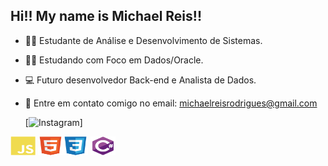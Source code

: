 ##  Hi!! My name is Michael Reis!!
- 👨‍💻 Estudante de Análise e Desenvolvimento de Sistemas.
- 👨‍💻 Estudando com Foco em Dados/Oracle.
- 💻 Futuro desenvolvedor Back-end e Analista de Dados.
- 📩 Entre em contato comigo no email: michaelreisrodrigues@gmail.com


  [![Instagram]()]


 <img align="center" alt="Rafa-Js" height="30" width="40" src="https://raw.githubusercontent.com/devicons/devicon/master/icons/javascript/javascript-plain.svg"> <img align="center" alt="Rafa-HTML" height="30" width="40" src="https://raw.githubusercontent.com/devicons/devicon/master/icons/html5/html5-original.svg"><img align="center" alt="Rafa-CSS" height="30" width="40" src="https://raw.githubusercontent.com/devicons/devicon/master/icons/css3/css3-original.svg"> <img align="center" alt="Rafa-Csharp" height="30" width="40" src="https://raw.githubusercontent.com/devicons/devicon/master/icons/csharp/csharp-original.svg">

